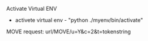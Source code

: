 Activate Virtual ENV
* activete virtual env - "python ./myenv/bin/activate"

MOVE request:
url/MOVE/u=Y&c=2&t=tokenstring

